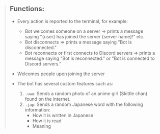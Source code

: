 > ## Functions:
>
> - Every action is reported to the terminal, for example:
>   - Bot welcomes someone on a server => prints a message saying "{user} has joined the server {server name}!" etc.
>   - Bot disconnects => prints a message saying "Bot is disconnected."
>   - Bot reconnects or first connects to Discord servers => prints a message saying "Bot is reconnected." or "Bot is connected to Discord servers."
>
> - Welcomes people upon joining the server
>
> - The bot has several custom features such as:
>   1. `.uwu`: Sends a random photo of an anime girl (Skittle chan) found on the internet.
>   2. `.jap`: Sends a random Japanese word with the following information:
>      - How it is written in Japanese
>      - How it is read
>      - Meaning
